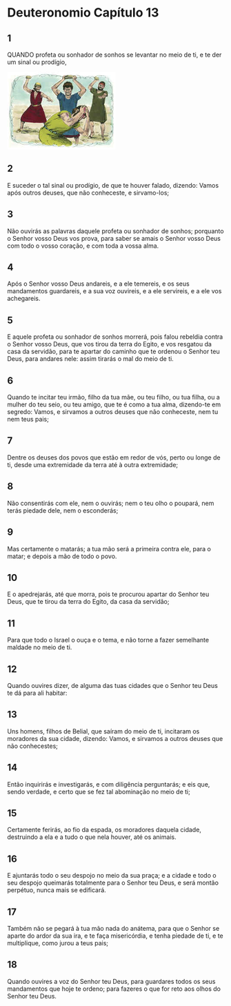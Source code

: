 # Deuteronomio Capítulo 13

## 1
QUANDO profeta ou sonhador de sonhos se levantar no meio de ti, e te der um sinal ou prodígio,

![](../.img/Dt/13/1-0.jpg)

## 2
E suceder o tal sinal ou prodígio, de que te houver falado, dizendo: Vamos após outros deuses, que não conheceste, e sirvamo-los;

## 3
Não ouvirás as palavras daquele profeta ou sonhador de sonhos; porquanto o Senhor vosso Deus vos prova, para saber se amais o Senhor vosso Deus com todo o vosso coração, e com toda a vossa alma.

## 4
Após o Senhor vosso Deus andareis, e a ele temereis, e os seus mandamentos guardareis, e a sua voz ouvireis, e a ele servireis, e a ele vos achegareis.

## 5
E aquele profeta ou sonhador de sonhos morrerá, pois falou rebeldia contra o Senhor vosso Deus, que vos tirou da terra do Egito, e vos resgatou da casa da servidão, para te apartar do caminho que te ordenou o Senhor teu Deus, para andares nele: assim tirarás o mal do meio de ti.

## 6
Quando te incitar teu irmão, filho da tua mãe, ou teu filho, ou tua filha, ou a mulher do teu seio, ou teu amigo, que te é como a tua alma, dizendo-te em segredo: Vamos, e sirvamos a outros deuses que não conheceste, nem tu nem teus pais;

## 7
Dentre os deuses dos povos que estão em redor de vós, perto ou longe de ti, desde uma extremidade da terra até à outra extremidade;

## 8
Não consentirás com ele, nem o ouvirás; nem o teu olho o poupará, nem terás piedade dele, nem o esconderás;

## 9
Mas certamente o matarás; a tua mão será a primeira contra ele, para o matar; e depois a mão de todo o povo.

## 10
E o apedrejarás, até que morra, pois te procurou apartar do Senhor teu Deus, que te tirou da terra do Egito, da casa da servidão;

## 11
Para que todo o Israel o ouça e o tema, e não torne a fazer semelhante maldade no meio de ti.

## 12
Quando ouvires dizer, de alguma das tuas cidades que o Senhor teu Deus te dá para ali habitar:

## 13
Uns homens, filhos de Belial, que saíram do meio de ti, incitaram os moradores da sua cidade, dizendo: Vamos, e sirvamos a outros deuses que não conhecestes;

## 14
Então inquirirás e investigarás, e com diligência perguntarás; e eis que, sendo verdade, e certo que se fez tal abominação no meio de ti;

## 15
Certamente ferirás, ao fio da espada, os moradores daquela cidade, destruindo a ela e a tudo o que nela houver, até os animais.

## 16
E ajuntarás todo o seu despojo no meio da sua praça; e a cidade e todo o seu despojo queimarás totalmente para o Senhor teu Deus, e será montão perpétuo, nunca mais se edificará.

## 17
Também não se pegará à tua mão nada do anátema, para que o Senhor se aparte do ardor da sua ira, e te faça misericórdia, e tenha piedade de ti, e te multiplique, como jurou a teus pais;

## 18
Quando ouvires a voz do Senhor teu Deus, para guardares todos os seus mandamentos que hoje te ordeno; para fazeres o que for reto aos olhos do Senhor teu Deus.


